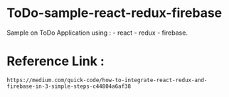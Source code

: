 # ToDo-sample-react-redux-firebase
Sample on ToDo Application using : 
    - react
    - redux
    - firebase.

# Reference Link : 
    https://medium.com/quick-code/how-to-integrate-react-redux-and-firebase-in-3-simple-steps-c44804a6af38


